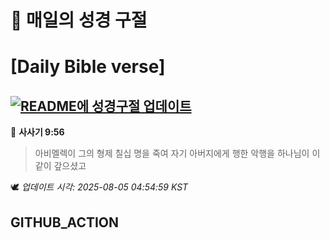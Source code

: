# 🙏 매일의 성경 구절
# [Daily Bible verse]
## [![README에 성경구절 업데이트](https://github.com/DONGSUKA/first_test/actions/workflows/update-readme-bible.yml/badge.svg)](https://github.com/DONGSUKA/first_test/actions/workflows/update-readme-bible.yml)
<!-- START_BIBLE_VERSE -->
📖 **사사기 9:56**
> 아비멜렉이 그의 형제 칠십 명을 죽여 자기 아버지에게 행한 악행을 하나님이 이같이 갚으셨고

🕊️ _업데이트 시각: 2025-08-05 04:54:59 KST_
  <!-- END_BIBLE_VERSE -->
## GITHUB_ACTION
